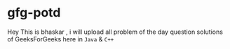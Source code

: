 # gfg-potd
Hey This is bhaskar , i will upload all problem of the day question solutions of GeeksForGeeks here in `Java` & `C++`
